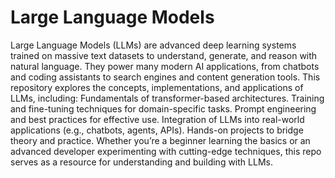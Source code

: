 # Large Language Models 
Large Language Models (LLMs) are advanced deep learning systems trained on massive text datasets to understand, generate, and reason with natural language. They power many modern AI applications, from chatbots and coding assistants to search engines and content generation tools.
This repository explores the concepts, implementations, and applications of LLMs, including:
Fundamentals of transformer-based architectures.
Training and fine-tuning techniques for domain-specific tasks.
Prompt engineering and best practices for effective use.
Integration of LLMs into real-world applications (e.g., chatbots, agents, APIs).
Hands-on projects to bridge theory and practice.
Whether you’re a beginner learning the basics or an advanced developer experimenting with cutting-edge techniques, this repo serves as a resource for understanding and building with LLMs.
